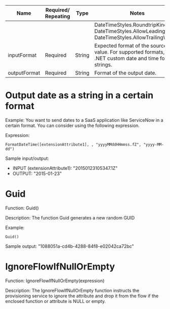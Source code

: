 | Name | Required/ Repeating | Type | Notes |
| - | - | - | - |
| | | | DateTimeStyles.RoundtripKind, DateTimeStyles.AllowLeadingWhite, DateTimeStyles.AllowTrailingWhite |
| inputFormat | Required | String | Expected format of the source value. For supported formats, see .NET custom date and time format strings. |
| outputFormat | Required | String | Format of the output date. |


# Output date as a string in a certain format

Example: You want to send dates to a SaaS application like ServiceNow in a certain format. You can consider using the following expression.

Expression:

```
FormatDateTime([extensionAttribute1], , "yyyyMMddHHmmss.fZ", "yyyy-MM-dd")
```

Sample input/output:

- INPUT (extensionAttribute1): "20150123105347.1Z"
- OUTPUT: "2015-01-23"


# Guid

Function: Guid()

Description: The function Guid generates a new random GUID

Example:

```
Guid()
```

Sample output: "1088051a-cd4b-4288-84f8-e02042ca72bc"


# IgnoreFlowIfNullOrEmpty

Function: IgnoreFlowIfNullOrEmpty(expression)

Description: The IgnoreFlowIfNullOrEmpty function instructs the provisioning service to ignore the attribute and drop it from the flow if the enclosed function or attribute is NULL or empty.